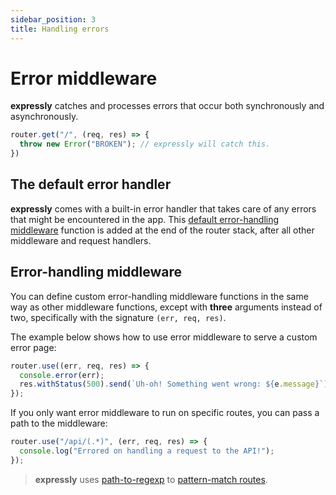 ```yaml
---
sidebar_position: 3
title: Handling errors
---
```


# Error middleware

**expressly** catches and processes errors that occur both synchronously and asynchronously. 

```javascript
router.get("/", (req, res) => {
  throw new Error("BROKEN"); // expressly will catch this.
})
```

## The default error handler

**expressly** comes with a built-in error handler that takes care of any errors that might be encountered in the app. This [default error-handling middleware](https://github.com/fastly/expressly/blob/main/src/lib/routing/router.ts#L12) function is added at the end of the router stack, after all other middleware and request handlers.

## Error-handling middleware

You can define custom error-handling middleware functions in the same way as other middleware functions, except with **three** arguments instead of two, specifically with the signature `(err, req, res)`.

The example below shows how to use error middleware to serve a custom error page:

```javascript
router.use((err, req, res) => {
  console.error(err);
  res.withStatus(500).send(`Uh-oh! Something went wrong: ${e.message}`);
});
```

If you only want error middleware to run on specific routes, you can pass a path to the middleware:

```javascript
router.use("/api/(.*)", (err, req, res) => {
  console.log("Errored on handling a request to the API!");
});
```

> **expressly** uses [path-to-regexp](https://www.npmjs.com/package/path-to-regexp) to [pattern-match routes](../routing.md#route-matching).
